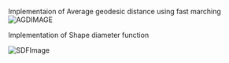 Implementaion of Average geodesic distance using fast marching
![AGDIMAGE](https://github.com/rix161/SBU_ComputerGraphics/blob/master/TestCGAL/Test/SceenShots/AGDResult.png)

Implementation of Shape diameter function

![SDFImage](https://github.com/rix161/SBU_ComputerGraphics/blob/master/TestCGAL/Test/SceenShots/SDFResult.png)

